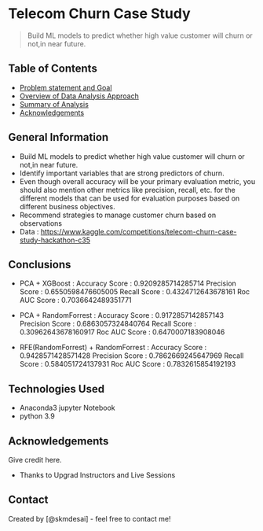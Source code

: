 # Telecom Churn Case Study
> Build ML models to predict whether high value customer will churn or not,in near future.


## Table of Contents
* [Problem statement and Goal](#general-information)
* [Overview of Data Analysis Approach](#technologies-used)
* [Summary of Analysis](#conclusions)
* [Acknowledgements](#acknowledgements)

<!-- You can include any other section that is pertinent to your problem -->

## General Information
- Build ML models to predict whether high value customer will churn or not,in near future.
- Identify important variables that are strong predictors of churn.
- Even though overall accuracy will be your primary evaluation metric, you should also mention other metrics like precision, recall, etc. 
for the different models that can be used for evaluation purposes based on different business objectives.
- Recommend strategies to manage customer churn based on observations
- Data : https://www.kaggle.com/competitions/telecom-churn-case-study-hackathon-c35

<!-- You don't have to answer all the questions - just the ones relevant to your project. -->

## Conclusions
- PCA + XGBoost :
Accuracy Score : 0.9209285714285714
Precision Score : 0.6550598476605005
Recall Score : 0.4324712643678161
Roc AUC Score : 0.7036642489351771

- PCA + RandomForrest :
Accuracy Score : 0.9172857142857143
Precision Score : 0.6863057324840764
Recall Score : 0.30962643678160917
Roc AUC Score : 0.6470007183908046

- RFE(RandomForrest) + RandomForrest :
Accuracy Score : 0.9428571428571428
Precision Score : 0.7862669245647969
Recall Score : 0.584051724137931
Roc AUC Score : 0.7832615854192193

<!-- You don't have to answer all the questions - just the ones relevant to your project. -->


## Technologies Used
- Anaconda3 jupyter Notebook
- python 3.9

<!-- As the libraries versions keep on changing, it is recommended to mention the version of library used in this project -->

## Acknowledgements
Give credit here.
- Thanks to Upgrad Instructors and Live Sessions


## Contact
Created by [@skmdesai] - feel free to contact me!


<!-- Optional -->
<!-- ## License -->
<!-- This project is open source and available under the [... License](). -->

<!-- You don't have to include all sections - just the one's relevant to your project -->
